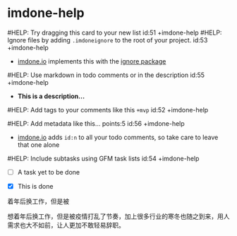 imdone-help
====
#HELP: Try dragging this card to your new list id:51 +imdone-help
#HELP: Ignore files by adding `.imdoneignore` to the root of your project. id:53 +imdone-help
- [imdone.io](https://imdone.io) implements this with the [ignore package](https://www.npmjs.com/package/ignore)

#HELP: Use markdown in todo comments or in the description id:55 +imdone-help
- **This is a description...**

#HELP: Add tags to your comments like this `+mvp` id:52 +imdone-help

#HELP: Add metadata like this... points:5 id:56 +imdone-help
- [imdone.io](https://imdone.io) adds `id:n` to all your todo comments, so take care to leave that one alone

#HELP: Include subtasks using GFM task lists id:54 +imdone-help
- [ ] A task yet to be done
- [x] This is done


着年后换工作，但是被

想着年后换工作，但是被疫情打乱了节奏，加上很多行业的寒冬也随之到来，用人需求也大不如前，让人更加不敢轻易辞职。


